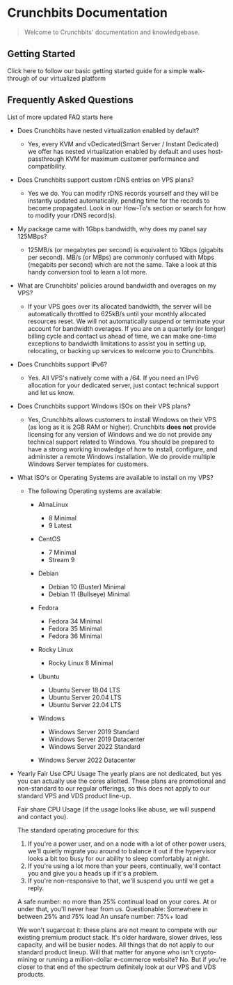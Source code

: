 # Crunchbits Documentation

> Welcome to Crunchbits' documentation and knowledgebase. 

## Getting Started
Click here to follow our basic getting started guide for a simple walk-through of our virtualized platform

## Frequently Asked Questions
List of more updated FAQ starts here

- Does Crunchbits have nested virtualization enabled by default?
    - Yes, every KVM and vDedicated(Smart Server / Instant Dedicated) we offer has nested virtualization enabled by default and uses host-passthrough KVM for maximum customer performance and compatibility.
- Does Crunchbits support custom rDNS entries on VPS plans?
    - Yes we do. You can modify rDNS records yourself and they will be instantly updated automatically, pending time for the records to become propagated. Look in our How-To's section or search for how to modify your rDNS record(s).
- My package came with 1Gbps bandwidth, why does my panel say 125MBps?
    - 125MB/s (or megabytes per second) is equivalent to 1Gbps (gigabits per second). MB/s (or MBps) are commonly confused with Mbps (megabits per second) which are not the same. Take a look at this handy conversion tool to learn a lot more.
- What are Crunchbits' policies around bandwidth and overages on my VPS?
    - If your VPS goes over its allocated bandwidth, the server will be automatically throttled to 625kB/s until your monthly allocated resources reset. We will not automatically suspend or terminate your account for bandwidth overages. If you are on a quarterly (or longer) billing cycle and contact us ahead of time, we can make one-time exceptions to bandwidth limitations to assist you in setting up, relocating, or backing up services to welcome you to Crunchbits.
- Does Crunchbits support IPv6?
    - Yes. All VPS's natively come with a /64. If you need an IPv6 allocation for your dedicated server, just contact technical support and let us know.
- Does Crunchbits support Windows ISOs on their VPS plans?
    - Yes, Crunchbits allows customers to install Windows on their VPS (as long as it is 2GB RAM or higher). Crunchbits **does not** provide licensing for any version of Windows and we do not provide any technical support related to Windows. You should be prepared to have a strong working knowledge of how to install, configure, and administer a remote Windows installation. We do provide multiple Windows Server templates for customers.
 - What ISO's or Operating Systems are available to install on my VPS?
    - The following Operating systems are available:
        - AlmaLinux
            - 8 Minimal
            - 9 Latest

        - CentOS
            - 7 Minimal
            - Stream 9

        - Debian
            - Debian 10 (Buster) Minimal
            - Debian 11 (Bullseye) Minimal

        - Fedora
            - Fedora 34 Minimal
            - Fedora 35 Minimal
            - Fedora 36 Minimal

        - Rocky Linux
            - Rocky Linux 8 Minimal

        - Ubuntu
            - Ubuntu Server 18.04 LTS
            - Ubuntu Server 20.04 LTS
            - Ubuntu Server 22.04 LTS

        - Windows
            - Windows Server 2019 Standard
            - Windows Server 2019 Datacenter
            - Windows Server 2022 Standard
        - Windows Server 2022 Datacenter

- Yearly Fair Use CPU Usage
    The yearly plans are not dedicated, but yes you can actually use the cores allotted. These plans are promotional and non-standard to our regular offerings, so this does not apply to our standard VPS and VDS product line-up.

    Fair share CPU Usage (if the usage looks like abuse, we will suspend and contact you).

    The standard operating procedure for this:
    1. If you're a power user, and on a node with a lot of other power users, we'll quietly migrate you around to balance it out if the hypervisor looks a bit too busy for our ability to sleep comfortably at night.
    2. If you're using a lot more than your peers, continually, we'll contact you and give you a heads up if it's a problem.
    3. If you're non-responsive to that, we'll suspend you until we get a reply.

  A safe number: no more than 25% continual load on your cores. At or under that, you'll never hear from us.
    Questionable: Somewhere in between 25% and 75% load
    An unsafe number: 75%+ load

  We won't sugarcoat it: these plans are not meant to compete with our existing premium product stack. It's older hardware, slower drives, less capacity, and will be busier nodes. All things that do not apply to our standard product lineup. Will that matter for anyone who isn't crypto-mining or running a million-dollar e-commerce website? No. But if you're closer to that end of the spectrum definitely look at our VPS and VDS products.

  
